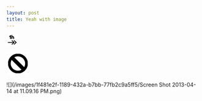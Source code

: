 ```yaml
---
layout: post
title: Yeah with image
---
```

![](/images/1f481e2f-1189-432a-b7bb-77fb2c9a5ff5/1-hour-icon.png)

  
![](/images/1f481e2f-1189-432a-b7bb-77fb2c9a5ff5/block-icon@2x.png)

  
![](/images/1f481e2f-1189-432a-b7bb-77fb2c9a5ff5/Screen Shot 2013-04-14 at 11.09.16 PM.png)